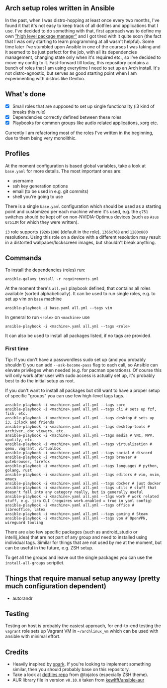 ## Arch setup roles written in Ansible

In the past, when I was distro-hopping at least once every two months, I've found it that it's not easy to keep track of all dotfiles and applications that I use.
I've decided to do something with that, first approach was to define my own ["high level package manager"](https://github.com/dezeroku/i3_config) and I got tired with it quite soon (the fact that I was only starting to learn programming at all wasn't helpful).
Some time later I've stumbled upon Ansible in one of the courses I was taking and it seemed to be just perfect for the job, with all its dependencies management, changing state only when it's required etc., so I've decided to move my config to it.
Fast-forward till today, this repository contains a bunch of roles that I am using everytime I need to set up an Arch install.
It's not distro-agnostic, but serves as good starting point when I am experimenting with distros like Gentoo.

## What's done

- [x] Small roles that are supposed to set up single functionality (i3 kind of breaks this rule)
- [x] Dependencies correctly defined between these roles
- [x] Playbooks for common groups like audio related applications, xorg etc.

Currently I am refactoring most of the roles I've written in the beginning, due to them being very monolithic.

## Profiles

At the moment configuration is based global variables, take a look at `base.yaml` for more details. The most important ones are:

- username
- ssh key generation options
- email (to be used in e.g. git commits)
- shell you're going to use

There is a single `base.yaml` configuration which should be used as a starting point and customized per each machine where it's used, e.g. the `g751` switches should be kept off on non-NVIDIA-Optimus devices (such as `Asus G751JM` for which they were written).

`i3` role supports `1920x1080` (default in the role), `1366x768` and `1280x800` resolutions.
Using this role on a device with a different resolution may result in a distorted wallpaper/lockscreen images, but shouldn't break anything.

## Commands

To install the dependencies (roles) run:

```
ansible-galaxy install -r requirements.yml
```

At the moment there's `all.yml` playbook defined, that contains all roles available (sorted alphabetically).
It can be used to run single roles, e.g. to set up vim on `base` machine

```
ansible-playbook -i base.yaml all.yml --tags vim
```

In general to run `<role>` on `<machine>` use

```
ansible-playbook -i <machine>.yaml all.yml --tags <role>
```

It can also be used to install all packages listed, if no tags are provided.

### First time

Tip: If you don't have a passwordless sudo set up (and you probably shouldn't) you can add `--ask-become-pass` flag to each call, so Ansible can elevate
privileges when needed (e.g. for pacman operations).
Of course this will only work after user with sudo access is actually set up, it's probably best to do the initial setup as root.

If you don't want to install all packages but still want to have a proper setup of specific "groups" you can use few high-level tags tags.

```
ansible-playbook -i <machine>.yaml all.yml --tags core
ansible-playbook -i <machine>.yaml all.yml --tags cli # sets up fzf, fish, etc.
ansible-playbook -i <machine>.yaml all.yml --tags desktop # sets up i3, i3lock and friends
ansible-playbook -i <machine>.yaml all.yml --tags desktop-tools # archiver, doc viewers, etc.
ansible-playbook -i <machine>.yaml all.yml --tags media # VNC, MPV, spotify, etc.
ansible-playbook -i <machine>.yaml all.yml --tags virtualization # qemu, vagrant, virtualbox
ansible-playbook -i <machine>.yaml all.yml --tags social # discord
ansible-playbook -i <machine>.yaml all.yml --tags browser # qutebrowser, firefox
ansible-playbook -i <machine>.yaml all.yml --tags languages # python, golang, rust
ansible-playbook -i <machine>.yaml all.yml --tags editors # vim, nvim, emacs
ansible-playbook -i <machine>.yaml all.yml --tags docker # just docker
ansible-playbook -i <machine>.yaml all.yml --tags utils # stuff that doesn't fall into any category really, but is generally useful
ansible-playbook -i <machine>.yaml all.yml --tags work # work related stuff, e.g. jira CLI (requires work.enabled = true in yaml config)
ansible-playbook -i <machine>.yaml all.yml --tags office # libreoffice, latex
ansible-playbook -i <machine>.yaml all.yml --tags gaming # Steam
ansible-playbook -i <machine>.yaml all.yml --tags vpn # OpenVPN, wireguard tooling
```

There are also few specific packages (such as android_studio or intellij_idea) that are not part of any group and need to installed using individual tags.
Similar for things that are not used by me at the moment, but can be useful in the future, e.g. ZSH setup.

To get all the groups and leave out the single packages you can use the `install-all-groups` scriptlet.

## Things that require manual setup anyway (pretty much configuration dependent)

- autorandr

## Testing

Testing on host is probably the easiest approach, for end-to-end testing the `vagrant` role sets up Vagrant VM in `~/archlinux_vm` which can be used with ansible with minimal effort.

## Credits

- Heavily inspired by [spark](https://github.com/pigmonkey/spark). If you're looking to implement something similar, then you should probably base on this repository.
- Take a look at [dotfiles repo](https://github.com/tojatos/dotfiles) from @tojatos (especially ZSH theme).
- AUR library file in version `v0.10.0` taken from [kewlfft/ansible-aur](https://github.com/kewlfft/ansible-aur)

